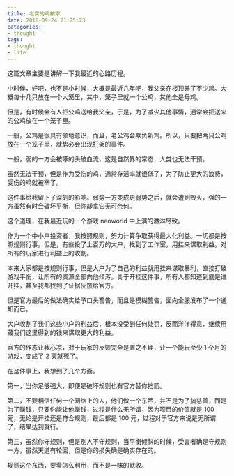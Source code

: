 ```yaml
---
title: 老实的鸡被宰
date: 2018-09-24 21:25:23
categories:
- thought
tags:
- thought
- life
---
```


这篇文章主要是讲解一下我最近的心路历程。

<!-- more -->

小时候，好吧，也不是小时候，大概是最近几年吧，我父亲在楼顶养了不少鸡。大概每十几只放在一个大笼里，其中，笼子里就一个公鸡，其他全是母鸡。

但是，有时候会有人把公鸡送给我父亲，于是，为了减少其他事情，通常会把送来的公鸡放在一个笼子里。

一般，公鸡是很具有领地意识，而且，老公鸡会欺负新鸡。所以，只要把两只公鸡放在一个笼子里，就势必会出现打架的事件。

一般，弱的一方会被啄的头破血流，这是自然界的常态，人类也无法干预。

虽然无法干预，但是作为受伤的鸡，通常存活率就很低了，为了防止更大的浪费，受伤的鸡就被宰了。

这件事给我留下了深刻的影响。弱势一方变成更弱势之后，就会遭到毁灭，强的一方虽然有时会破坏平衡，但你却拿它无可奈何。

这个道理，在我最近玩的一个游戏 neoworld 中上演的淋淋尽致。

作为一个中小户投资者，我按照规则，努力计算争取获得最大化利益。一切都是按照规则行事。但是，有些投了上百万的大户，找到了工作室，用挂来谋取利益。对所有的玩家进行利益上的收割。

本来大家都是按规则行事，但是大户为了自己的利益就用挂来谋取暴利，直接打破游戏平衡，让所有的资源全部向他倾泻。关于开挂这件事，所有人都知道到底是谁开挂，甚至我都找到了证据反馈给官方。

但是官方最后的做法确实给予口头警告，而且是模糊警告，面向全服发布了一个通知而已。

大户收割了我们这些小户的利益后，根本没受到任何处罚，反而洋洋得意，继续用藏我们这里得到的钱来谋取更大的利益。

官方的作态让我心凉，对于玩家的反馈完全是置之不理，让一个能玩至少 1 个月的游戏，变成了 2 天就死了。

在这件事上，我想到了几个方面。

第一，当你足够强大，即便是破坏规则也有官方替你挡箭。

第二，不要相信任何一个网络上的人，他们做一个东西，并不是为了搞慈善，而是为了赚钱，只要你能让他赚钱，过程是什么无所谓，因为项目的价值就是 100 元，无论是开挂还是符合规则，最后都是 100 元，过程对于官方来说是无所谓了，结果达到就行。

第三，虽然你守规则，但是别人不守规则，当平衡倾斜的时候，受害者确是守规则一方，虽然天道有轮回，但是你的损失确是确实存在的。

规则这个东西，要看怎么利用，而不是一味的默收。
